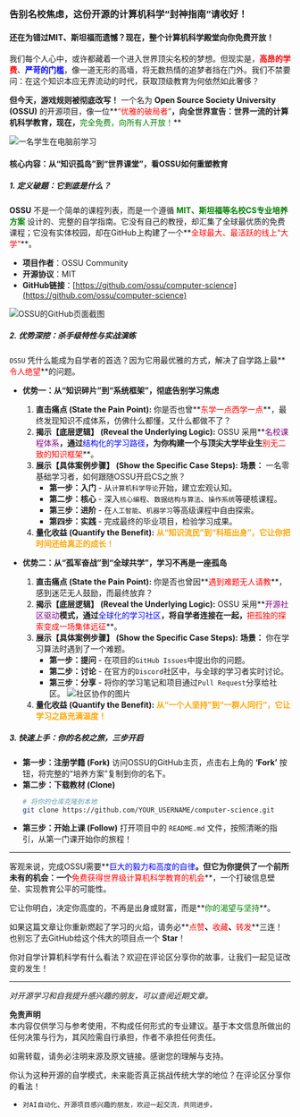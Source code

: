 ### **告别名校焦虑，这份开源的计算机科学“封神指南”请收好！**

#### **还在为错过MIT、斯坦福而遗憾？现在，整个计算机科学殿堂向你免费开放！**

我们每个人心中，或许都藏着一个进入世界顶尖名校的梦想。但现实是，**<font color='red'>高昂的学费</font>**、**<font color='blue'>严苛的门槛</font>**，像一道无形的高墙，将无数热情的追梦者挡在门外。我们不禁要问：在这个知识本应无界流动的时代，获取顶级教育为何依然如此奢侈？

**但今天，游戏规则被彻底改写！** 一个名为 **Open Source Society University (OSSU)** 的开源项目，像一位**<font color='red'>“优雅的破局者”</font>**，向全世界宣告：世界一流的计算机科学教育，现在，**<font color='green'>完全免费，向所有人开放！</font>**

![一名学生在电脑前学习](https://images.unsplash.com/photo-1516321497487-e288fb19713f?q=80&w=2070&auto=format&fit=crop)

#### **核心内容：从“知识孤岛”到“世界课堂”，看OSSU如何重塑教育**

##### **1. 定义破题：它到底是什么？**

**OSSU** 不是一个简单的课程列表，而是一个遵循 **<font color='green'>MIT、斯坦福等名校CS专业培养方案</font>** 设计的、完整的自学指南。它没有自己的教授，却汇集了全球最优质的免费课程；它没有实体校园，却在GitHub上构建了一个**<font color='red'>全球最大、最活跃的线上“大学”</font>**。

*   **项目作者**：OSSU Community
*   **开源协议**：MIT
*   **GitHub链接**：[https://github.com/ossu/computer-science](https://github.com/ossu/computer-science)

![OSSU的GitHub页面截图](https://images.unsplash.com/photo-1618401471353-b98afee0b2eb?q=80&w=2070&auto=format&fit=crop)

##### **2. 优势深挖：杀手级特性与实战演练**

`OSSU` 凭什么能成为自学者的首选？因为它用最优雅的方式，解决了自学路上最**<font color='red'>令人绝望</font>**的问题。

*   **优势一：从“知识碎片”到“系统框架”，彻底告别学习焦虑**
    1.  **直击痛点 (State the Pain Point):** 你是否也曾**<font color='red'>东学一点西学一点</font>**，最终发现知识不成体系，仿佛什么都懂，又什么都做不了？
    2.  **揭示【底层逻辑】 (Reveal the Underlying Logic):** OSSU 采用**<font color='purple'>名校课程体系</font>**，通过**<font color='blue'>结构化的学习路径</font>**，为你构建一个与顶尖大学毕业生**<font color='red'>别无二致的知识框架</font>**。
    3.  **展示【具体案例步骤】 (Show the Specific Case Steps):**
        **场景：** 一名零基础学习者，如何跟随OSSU开启CS之旅？
        *   **第一步：入门** - 从`计算机科学导论`开始，建立宏观认知。
        *   **第二步：核心** - 深入`核心编程`、`数据结构与算法`、`操作系统`等硬核课程。
        *   **第三步：进阶** - 在`人工智能`、`机器学习`等高级课程中自由探索。
        *   **第四步：实践** - 完成最终的毕业项目，检验学习成果。
    4.  **量化收益 (Quantify the Benefit):** **<font color='orange'>从“知识流民”到“科班出身”，它让你把时间还给真正的成长！</font>**

*   **优势二：从“孤军奋战”到“全球共学”，学习不再是一座孤岛**
    1.  **直击痛点 (State the Pain Point):** 你是否也曾因**<font color='red'>遇到难题无人请教</font>**，感到迷茫无人鼓励，而最终放弃？
    2.  **揭示【底层逻辑】 (Reveal the Underlying Logic):** OSSU 采用**<font color='purple'>开源社区驱动</font>**模式，通过**<font color='blue'>全球化的学习社区</font>**，将自学者连接在一起，**<font color='red'>把孤独的探索变成一场集体远征</font>**。
    3.  **展示【具体案例步骤】 (Show the Specific Case Steps):**
        **场景：** 你在学习算法时遇到了一个难题。
        *   **第一步：提问** - 在项目的`GitHub Issues`中提出你的问题。
        *   **第二步：讨论** - 在官方的`Discord`社区中，与全球的学习者实时讨论。
        *   **第三步：分享** - 将你的学习笔记和项目通过`Pull Request`分享给社区。
        ![社区协作的图片](https://images.unsplash.com/photo-1521737852577-684897f092a2?q=80&w=2070&auto=format&fit=crop)
    4.  **量化收益 (Quantify the Benefit):** **<font color='orange'>从“一个人坚持”到“一群人同行”，它让学习之路充满温度！</font>**

##### **3. 快速上手：你的名校之旅，三步开启**

*   **第一步：注册学籍 (Fork)**
    访问OSSU的GitHub主页，点击右上角的 **‘Fork’** 按钮，将完整的“培养方案”复制到你的名下。
*   **第二步：下载教材 (Clone)**
    ```bash
    # 将你的仓库克隆到本地
    git clone https://github.com/YOUR_USERNAME/computer-science.git
    ```
*   **第三步：开始上课 (Follow)**
    打开项目中的 `README.md` 文件，按照清晰的指引，从第一门课开始你的旅程！

---

客观来说，完成OSSU需要**<font color='blue'>巨大的毅力和高度的自律</font>**。但它为你提供了一个前所未有的机会：一个**<font color='red'>免费获得世界级计算机科学教育的机会</font>**，一个打破信息壁垒、实现教育公平的可能性。

它让你明白，决定你高度的，不再是出身或财富，而是**<font color='green'>你的渴望与坚持</font>**。

如果这篇文章让你重新燃起了学习的火焰，请务必**<font color='red'>点赞</font>**、**<font color='red'>收藏</font>**、**<font color='red'>转发</font>**三连！也别忘了去GitHub给这个伟大的项目点一个 **Star**！

你对自学计算机科学有什么看法？欢迎在评论区分享你的故事，让我们一起见证改变的发生！

---
*对开源学习和自我提升感兴趣的朋友，可以查阅近期文章。*


**免责声明**  
本内容仅供学习与参考使用，不构成任何形式的专业建议。基于本文信息所做出的任何决策与行为，其风险需自行承担，作者不承担任何责任。

如需转载，请务必注明来源及原文链接。感谢您的理解与支持。

你认为这种开源的自学模式，未来能否真正挑战传统大学的地位？在评论区分享你的看法！

- `对AI自动化、开源项目感兴趣的朋友，欢迎一起交流，共同进步。`